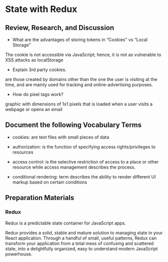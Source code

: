 # State with Redux

## Review, Research, and Discussion

* What are the advantages of storing tokens in “Cookies” vs “Local Storage”

The cookie is not accessible via JavaScript; hence, it is not as vulnerable to XSS attacks as localStorage

* Explain 3rd party cookies.

 are those created by domains other than the one the user is visiting at the time, and are mainly used for tracking and online-advertising purposes.


* How do pixel tags work?

 graphic with dimensions of 1x1 pixels that is loaded when a user visits a webpage or opens an email

## Document the following Vocabulary Terms

* cookies: are text files with small pieces of data

* authorization:  is the function of specifying access rights/privileges to resources

* access control: is the selective restriction of access to a place or other resource while access management describes the process.

* conditional rendering:  term describes the ability to render different UI markup based on certain conditions

## Preparation Materials

### Redux

Redux is a predictable state container for JavaScript apps.

Redux provides a solid, stable and mature solution to managing state in your React application. Through a handful of small, useful patterns, Redux can transform your application from a total mess of confusing and scattered state, into a delightfully organized, easy to understand modern JavaScript powerhouse.

